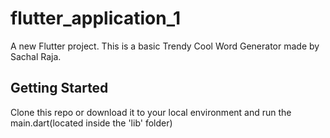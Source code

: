 # flutter_application_1

A new Flutter project. This is a basic Trendy Cool Word Generator made by Sachal Raja.

## Getting Started

Clone this repo or download it to your local environment and run the main.dart(located inside the 'lib' folder)

